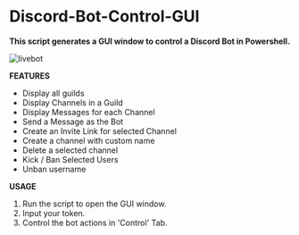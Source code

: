 # Discord-Bot-Control-GUI

**This script generates a GUI window to control a Discord Bot in Powershell.**

![livebot](https://github.com/user-attachments/assets/e062624a-7f8b-4e09-a2c3-1a2ec53b2c9a)

**FEATURES**

- Display all guilds
- Display Channels in a Guild
- Display Messages for each Channel
- Send a Message as the Bot
- Create an Invite Link for selected Channel
- Create a channel with custom name
- Delete a selected channel
- Kick / Ban Selected Users
- Unban username

**USAGE**

1. Run the script to open the GUI window.
2. Input your token.
3. Control the bot actions in 'Control' Tab.
